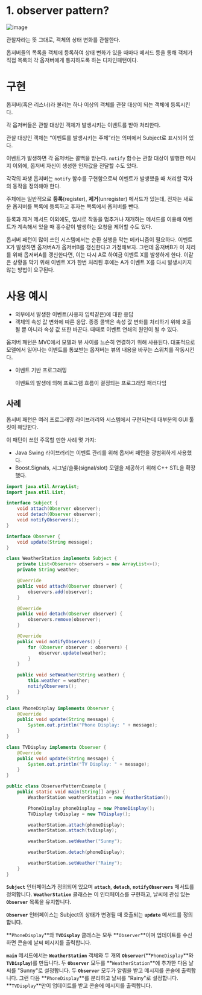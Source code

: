 # 1. observer pattern?

![image](https://user-images.githubusercontent.com/102038283/220955168-e319db2c-7d7a-4471-bc18-3fd1aaea93fe.png)

관찰자라는 뜻 그대로, 객체의 상태 변화를 관찰한다.

옵저버들의 목록을 객체에 등록하여 상태 변화가 있을 때마다 메서드 등을 통해 객체가 직접 목록의 각 옵저버에게 통지하도록 하는 디자인패턴이다.

# 구현

옵저버(혹은 리스너)라 불리는 하나 이상의 객체를 관찰 대상이 되는 객체에 등록시킨다.

각 옵저버들은 관찰 대상인 객체가 발생시키는 이벤트를 받아 처리한다.

관찰 대상인 객체는 “이벤트를 발생시키는 주체”라는 의미에서 Subject로 표시되어 있다.

이벤트가 발생하면 각 옵저버는 콜백을 받는다. `notify` 함수는 관찰 대상이 발행한 메시지 이외에, 옵저버 자신이 생성한 인자값을 전달할 수도 있다.

각각의 파생 옵저버는 `notify` 함수를 구현함으로써 이벤트가 발생했을 때 처리할 각자의 동작을 정의해야 한다.

주체에는 일반적으로 **등록**(register), **제거**(unregister) 메서드가 있는데, 전자는 새로운 옵저버를 목록에 등록하고 후자는 목록에서 옵저버를 뺀다. 

등록과 제거 메서드 이외에도, 임시로 작동을 멈추거나 재개하는 메서드를 이용해 이벤트가 계속해서 있을 때 홍수같이 발생하는 요청을 제어할 수도 있다.

옵서버 패턴이 많이 쓰인 시스템에서는 순환 실행을 막는 메카니즘이 필요하다. 이벤트 X가 발생하면 옵저버A가 옵저버B를 갱신한다고 가정해보자. 그런데 옵저버B가 이 처리를 위해 옵저버A를 갱신한다면, 이는 다시 A로 하여금 이벤트 X를 발생하게 한다. 이같은 상황을 막기 위해 이벤트 X가 한번 처리된 후에는 A가 이벤트 X를 다시 발생시키지 않는 방법이 요구된다.

# 사용 예시

- 외부에서 발생한 이벤트(사용자 입력같은)에 대한 응답
- 객체의 속성 값 변화에 따른 응답. 종종 콜백은 속성 값 변화를 처리하기 위해 호출될 뿐 아니라 속성 값 또한 바꾼다. 때때로 이벤트 연쇄의 원인이 될 수 있다.

옵저버 패턴은 MVC에서 모델과 뷰 사이를 느슨히 연결하기 위해 사용된다. 대표적으로 모델에서 일어나는 이벤트를 통보받는 옵저버는 뷰의 내용을 바꾸는 스위치를 작동시킨다.

- 이벤트 기반 프로그래밍
    
    이벤트의 발생에 의해 프로그램 흐름이 결정되는 프로그래밍 패러다임
    

## **사례**

옵서버 패턴은 여러 프로그래밍 라이브러리와 시스템에서 구현되는데 대부분의 GUI 툴킷이 해당한다.

이 패턴이 쓰인 주목할 만한 사례 몇 가지:

- Java Swing 라이브러리는 이벤트 관리를 위해 옵저버 패턴을 광범위하게 사용했다.
- Boost.Signals, 시그널/슬롯(signal/slot) 모델을 제공하기 위해 C++ STL을 확장했다.

```java
import java.util.ArrayList;
import java.util.List;

interface Subject {
    void attach(Observer observer);
    void detach(Observer observer);
    void notifyObservers();
}

interface Observer {
    void update(String message);
}

class WeatherStation implements Subject {
    private List<Observer> observers = new ArrayList<>();
    private String weather;

    @Override
    public void attach(Observer observer) {
        observers.add(observer);
    }

    @Override
    public void detach(Observer observer) {
        observers.remove(observer);
    }

    @Override
    public void notifyObservers() {
        for (Observer observer : observers) {
            observer.update(weather);
        }
    }

    public void setWeather(String weather) {
        this.weather = weather;
        notifyObservers();
    }
}

class PhoneDisplay implements Observer {
    @Override
    public void update(String message) {
        System.out.println("Phone Display: " + message);
    }
}

class TVDisplay implements Observer {
    @Override
    public void update(String message) {
        System.out.println("TV Display: " + message);
    }
}

public class ObserverPatternExample {
    public static void main(String[] args) {
        WeatherStation weatherStation = new WeatherStation();

        PhoneDisplay phoneDisplay = new PhoneDisplay();
        TVDisplay tvDisplay = new TVDisplay();

        weatherStation.attach(phoneDisplay);
        weatherStation.attach(tvDisplay);

        weatherStation.setWeather("Sunny");

        weatherStation.detach(phoneDisplay);

        weatherStation.setWeather("Rainy");
    }
}
```

**`Subject`** 인터페이스가 정의되어 있으며 **`attach`**, **`detach`**, **`notifyObservers`** 메서드를 정의합니다. **`WeatherStation`** 클래스는 이 인터페이스를 구현하고, 날씨에 관심 있는 **`Observer`** 목록을 유지합니다.

**`Observer`** 인터페이스는 Subject의 상태가 변경될 때 호출되는 **`update`** 메서드를 정의합니다.

**`PhoneDisplay`**와 **`TVDisplay`** 클래스는 모두 **`Observer`**이며 업데이트를 수신하면 콘솔에 날씨 메시지를 출력합니다.

**`main`** 메서드에서는 **`WeatherStation`** 객체와 두 개의 **`Observer`**(**`PhoneDisplay`**와 **`TVDisplay`**)를 만듭니다. 두 **`Observer`** 모두를 **`WeatherStation`**에 추가한 다음 날씨를 "Sunny"로 설정합니다. 두 **`Observer`** 모두가 알림을 받고 메시지를 콘솔에 출력합니다. 그런 다음 **`PhoneDisplay`**를 분리하고 날씨를 "Rainy"로 설정합니다. **`TVDisplay`**만이 업데이트를 받고 콘솔에 메시지를 출력합니다.
